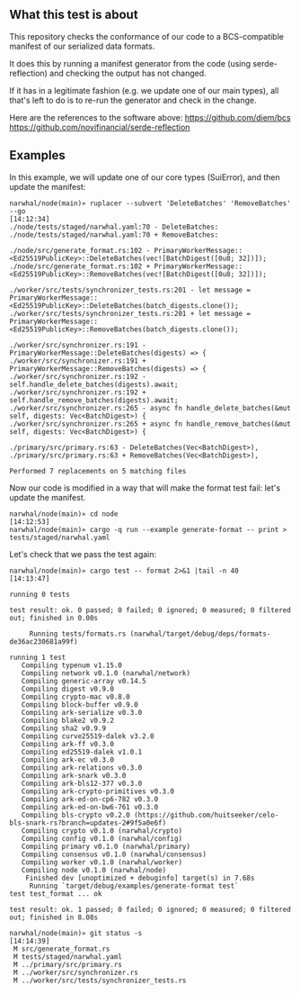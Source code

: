 ## What this test is about 

This repository checks the conformance of our code to a BCS-compatible manifest of our serialized data formats.

It does this by running a manifest generator from the code (using serde-reflection) and checking the output has not changed.

If it has in a legitimate fashion (e.g. we update one of our main types), all that's left to do is to re-run the generator and check in the change.

Here are the references to the software above:
https://github.com/diem/bcs
https://github.com/novifinancial/serde-reflection

## Examples

In this example, we will update one of our core types (SuiError), and then update the manifest:

```
narwhal/node(main)» ruplacer --subvert 'DeleteBatches' 'RemoveBatches' --go                                                                                       [14:12:34]
./node/tests/staged/narwhal.yaml:70 - DeleteBatches:
./node/tests/staged/narwhal.yaml:70 + RemoveBatches:

./node/src/generate_format.rs:102 - PrimaryWorkerMessage::<Ed25519PublicKey>::DeleteBatches(vec![BatchDigest([0u8; 32])]);
./node/src/generate_format.rs:102 + PrimaryWorkerMessage::<Ed25519PublicKey>::RemoveBatches(vec![BatchDigest([0u8; 32])]);

./worker/src/tests/synchronizer_tests.rs:201 - let message = PrimaryWorkerMessage::<Ed25519PublicKey>::DeleteBatches(batch_digests.clone());
./worker/src/tests/synchronizer_tests.rs:201 + let message = PrimaryWorkerMessage::<Ed25519PublicKey>::RemoveBatches(batch_digests.clone());

./worker/src/synchronizer.rs:191 - PrimaryWorkerMessage::DeleteBatches(digests) => {
./worker/src/synchronizer.rs:191 + PrimaryWorkerMessage::RemoveBatches(digests) => {
./worker/src/synchronizer.rs:192 - self.handle_delete_batches(digests).await;
./worker/src/synchronizer.rs:192 + self.handle_remove_batches(digests).await;
./worker/src/synchronizer.rs:265 - async fn handle_delete_batches(&mut self, digests: Vec<BatchDigest>) {
./worker/src/synchronizer.rs:265 + async fn handle_remove_batches(&mut self, digests: Vec<BatchDigest>) {

./primary/src/primary.rs:63 - DeleteBatches(Vec<BatchDigest>),
./primary/src/primary.rs:63 + RemoveBatches(Vec<BatchDigest>),

Performed 7 replacements on 5 matching files
```

Now our code is modified in a way that will make the format test fail: let's update the manifest.

```
narwhal/node(main)» cd node                                                                                                                                       [14:12:53]
narwhal/node(main)» cargo -q run --example generate-format -- print > tests/staged/narwhal.yaml
```


Let's check that we pass the test again:
```
narwhal/node(main)» cargo test -- format 2>&1 |tail -n 40                                                                                                      [14:13:47]

running 0 tests

test result: ok. 0 passed; 0 failed; 0 ignored; 0 measured; 0 filtered out; finished in 0.00s

     Running tests/formats.rs (narwhal/target/debug/deps/formats-de36ac230681a99f)

running 1 test
   Compiling typenum v1.15.0
   Compiling network v0.1.0 (narwhal/network)
   Compiling generic-array v0.14.5
   Compiling digest v0.9.0
   Compiling crypto-mac v0.8.0
   Compiling block-buffer v0.9.0
   Compiling ark-serialize v0.3.0
   Compiling blake2 v0.9.2
   Compiling sha2 v0.9.9
   Compiling curve25519-dalek v3.2.0
   Compiling ark-ff v0.3.0
   Compiling ed25519-dalek v1.0.1
   Compiling ark-ec v0.3.0
   Compiling ark-relations v0.3.0
   Compiling ark-snark v0.3.0
   Compiling ark-bls12-377 v0.3.0
   Compiling ark-crypto-primitives v0.3.0
   Compiling ark-ed-on-cp6-782 v0.3.0
   Compiling ark-ed-on-bw6-761 v0.3.0
   Compiling bls-crypto v0.2.0 (https://github.com/huitseeker/celo-bls-snark-rs?branch=updates-2#9f5a0e6f)
   Compiling crypto v0.1.0 (narwhal/crypto)
   Compiling config v0.1.0 (narwhal/config)
   Compiling primary v0.1.0 (narwhal/primary)
   Compiling consensus v0.1.0 (narwhal/consensus)
   Compiling worker v0.1.0 (narwhal/worker)
   Compiling node v0.1.0 (narwhal/node)
    Finished dev [unoptimized + debuginfo] target(s) in 7.68s
     Running `target/debug/examples/generate-format test`
test test_format ... ok

test result: ok. 1 passed; 0 failed; 0 ignored; 0 measured; 0 filtered out; finished in 8.08s

narwhal/node(main)» git status -s                                                                                                                              [14:14:39]
 M src/generate_format.rs
 M tests/staged/narwhal.yaml
 M ../primary/src/primary.rs
 M ../worker/src/synchronizer.rs
 M ../worker/src/tests/synchronizer_tests.rs
 ```